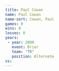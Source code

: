 ```yaml
---
title: Paul Cowan
name: Paul Cowan
name-sort: Cowan, Paul
games: 0
wins: 0
losses: 0
years:
 - year: 2000
   event: Brier
   team: "TR"
   position: Alternate
vs:
---
```

